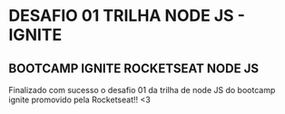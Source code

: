 # DESAFIO 01 TRILHA NODE JS - IGNITE

## BOOTCAMP IGNITE ROCKETSEAT NODE JS

Finalizado com sucesso o desafio 01 da trilha de node JS do bootcamp ignite promovido pela Rocketseat!! <3